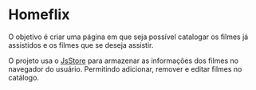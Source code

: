  # Homeflix

 O objetivo é criar uma página em que seja possível catalogar os filmes já assistidos e os filmes que se deseja assistir.

 O projeto usa o [JsStore](https://jsstore.net/) para armazenar as informações dos filmes no navegador do usuário. Permitindo adicionar, remover e editar filmes no catálogo.
 
